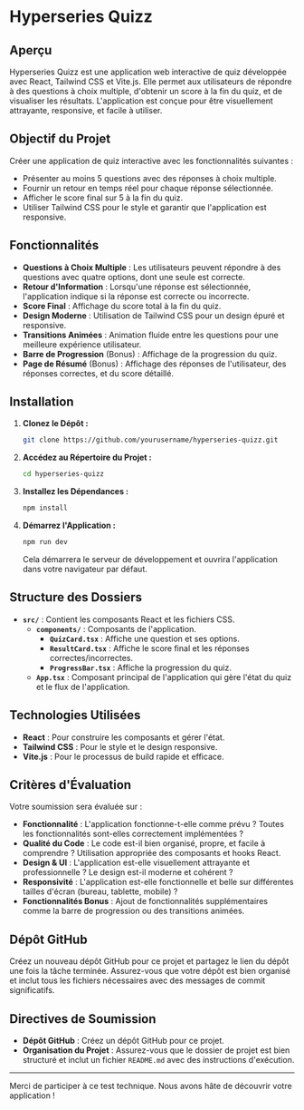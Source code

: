 # Hyperseries Quizz

## Aperçu

Hyperseries Quizz est une application web interactive de quiz développée avec React, Tailwind CSS et Vite.js. Elle permet aux utilisateurs de répondre à des questions à choix multiple, d'obtenir un score à la fin du quiz, et de visualiser les résultats. L'application est conçue pour être visuellement attrayante, responsive, et facile à utiliser.

## Objectif du Projet

Créer une application de quiz interactive avec les fonctionnalités suivantes :

- Présenter au moins 5 questions avec des réponses à choix multiple.
- Fournir un retour en temps réel pour chaque réponse sélectionnée.
- Afficher le score final sur 5 à la fin du quiz.
- Utiliser Tailwind CSS pour le style et garantir que l'application est responsive.

## Fonctionnalités

- **Questions à Choix Multiple** : Les utilisateurs peuvent répondre à des questions avec quatre options, dont une seule est correcte.
- **Retour d'Information** : Lorsqu'une réponse est sélectionnée, l'application indique si la réponse est correcte ou incorrecte.
- **Score Final** : Affichage du score total à la fin du quiz.
- **Design Moderne** : Utilisation de Tailwind CSS pour un design épuré et responsive.
- **Transitions Animées** : Animation fluide entre les questions pour une meilleure expérience utilisateur.
- **Barre de Progression** (Bonus) : Affichage de la progression du quiz.
- **Page de Résumé** (Bonus) : Affichage des réponses de l'utilisateur, des réponses correctes, et du score détaillé.

## Installation

1. **Clonez le Dépôt :**

    ```bash
    git clone https://github.com/yourusername/hyperseries-quizz.git
    ```

2. **Accédez au Répertoire du Projet :**

    ```bash
    cd hyperseries-quizz
    ```

3. **Installez les Dépendances :**

    ```bash
    npm install
    ```

4. **Démarrez l'Application :**

    ```bash
    npm run dev
    ```

    Cela démarrera le serveur de développement et ouvrira l'application dans votre navigateur par défaut.

## Structure des Dossiers

- **`src/`** : Contient les composants React et les fichiers CSS.
  - **`components/`** : Composants de l'application.
    - **`QuizCard.tsx`** : Affiche une question et ses options.
    - **`ResultCard.tsx`** : Affiche le score final et les réponses correctes/incorrectes.
    - **`ProgressBar.tsx`** : Affiche la progression du quiz.
  - **`App.tsx`** : Composant principal de l'application qui gère l'état du quiz et le flux de l'application.

## Technologies Utilisées

- **React** : Pour construire les composants et gérer l'état.
- **Tailwind CSS** : Pour le style et le design responsive.
- **Vite.js** : Pour le processus de build rapide et efficace.

## Critères d'Évaluation

Votre soumission sera évaluée sur :

- **Fonctionnalité** : L'application fonctionne-t-elle comme prévu ? Toutes les fonctionnalités sont-elles correctement implémentées ?
- **Qualité du Code** : Le code est-il bien organisé, propre, et facile à comprendre ? Utilisation appropriée des composants et hooks React.
- **Design & UI** : L'application est-elle visuellement attrayante et professionnelle ? Le design est-il moderne et cohérent ?
- **Responsivité** : L'application est-elle fonctionnelle et belle sur différentes tailles d'écran (bureau, tablette, mobile) ?
- **Fonctionnalités Bonus** : Ajout de fonctionnalités supplémentaires comme la barre de progression ou des transitions animées.

## Dépôt GitHub

Créez un nouveau dépôt GitHub pour ce projet et partagez le lien du dépôt une fois la tâche terminée. Assurez-vous que votre dépôt est bien organisé et inclut tous les fichiers nécessaires avec des messages de commit significatifs.

## Directives de Soumission

- **Dépôt GitHub** : Créez un dépôt GitHub pour ce projet.
- **Organisation du Projet** : Assurez-vous que le dossier de projet est bien structuré et inclut un fichier `README.md` avec des instructions d'exécution.

---

Merci de participer à ce test technique. Nous avons hâte de découvrir votre application !


